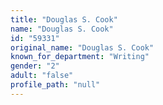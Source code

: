 ```yaml
---
title: "Douglas S. Cook"
name: "Douglas S. Cook"
id: "59331"
original_name: "Douglas S. Cook"
known_for_department: "Writing"
gender: "2"
adult: "false"
profile_path: "null"
---
```

